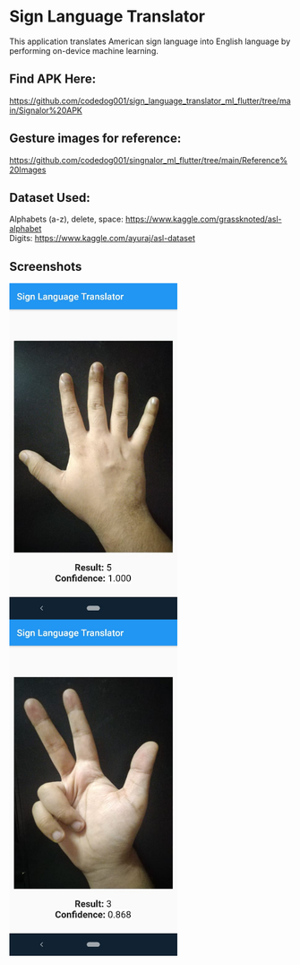 # Sign Language Translator
This application translates American sign language into English language by performing on-device machine learning.<br />

## Find APK Here: <br />
https://github.com/codedog001/sign_language_translator_ml_flutter/tree/main/Signalor%20APK

## Gesture images for reference: <br />
https://github.com/codedog001/singnalor_ml_flutter/tree/main/Reference%20Images


## Dataset Used: <br />
Alphabets (a-z), delete, space: https://www.kaggle.com/grassknoted/asl-alphabet <br />
Digits: https://www.kaggle.com/ayuraj/asl-dataset <br />


## Screenshots
<p align="center">
 <img src="https://github.com/codedog001/singnalor_ml_flutter/blob/main/screenshot/Image2.jpeg?raw=true" height=600 widht=300 align="left">
 <img src="https://github.com/codedog001/singnalor_ml_flutter/blob/main/screenshot/image1.jpeg?raw=true" height=600 widht=300 align="left">
</p>
